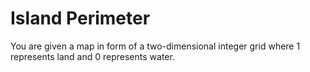 # Island Perimeter
You are given a map in form of a two-dimensional integer grid where 1 represents land and 0 represents water.
